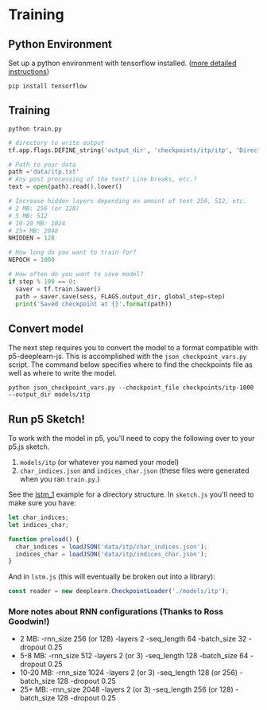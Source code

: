 # Training

## Python Environment

Set up a python environment with tensorflow installed. ([more detailed instructions](https://github.com/shiffman/A2Z-F17/wiki/Python-Environment-for-LSTM-example))

```
pip install tensorflow
```

## Training

```
python train.py
```

```python
# directory to write output
tf.app.flags.DEFINE_string('output_dir', 'checkpoints/itp/itp', 'Directory to write checkpoint.')
```

```python
# Path to your data
path ='data/itp.txt'
# Any post processing of the text? Line breaks, etc.?
text = open(path).read().lower()
```

```python
# Increase hidden layers depending on amount of text 256, 512, etc.
# 2 MB: 256 (or 128)
# 5 MB: 512
# 10-20 MB: 1024
# 25+ MB: 2048
NHIDDEN = 128
```

```python
# How long do you want to train for?
NEPOCH = 1000
```

```python
# How often do you want to save model?
if step % 100 == 0:
  saver = tf.train.Saver()
  path = saver.save(sess, FLAGS.output_dir, global_step=step)
  print('Saved checkpoint at {}'.format(path))
```

## Convert model

The next step requires you to convert the model to a format compatible with p5-deeplearn-js. This is accomplished with the `json_checkpoint_vars.py` script. The command below specifies where to find the checkpoints file as well as where to write the model.

```
python json_checkpoint_vars.py --checkpoint_file checkpoints/itp-1000 --output_dir models/itp
```

## Run p5 Sketch!

To work with the model in p5, you'll need to copy the following over to your p5.js sketch.

1. `models/itp` (or whatever you named your model)
2. `char_indices.json` and `indices_char.json` (these files were generated when you ran `train.py`.)

See the [lstm_1](https://github.com/ITPNYU/p5-deeplearn-js/tree/master/examples/plainjs/lstm_1) example for a directory structure. In `sketch.js` you'll need to make sure you have:

```javascript
let char_indices;
let indices_char;

function preload() {
  char_indices = loadJSON('data/itp/char_indices.json');
  indices_char = loadJSON('data/itp/indices_char.json');
}
```

And in `lstm.js` (this will eventually be broken out into a library):

```javascript
const reader = new deeplearn.CheckpointLoader('./models/itp');
```








### More notes about RNN configurations (Thanks to Ross Goodwin!)
* 2 MB: -rnn_size 256 (or 128) -layers 2 -seq_length 64 -batch_size 32 -dropout 0.25
* 5-8 MB: -rnn_size 512 -layers 2 (or 3) -seq_length 128 -batch_size 64 -dropout 0.25
* 10-20 MB: -rnn_size 1024 -layers 2 (or 3) -seq_length 128 (or 256) -batch_size 128 -dropout 0.25
* 25+ MB: -rnn_size 2048 -layers 2 (or 3) -seq_length 256 (or 128) -batch_size 128 -dropout 0.25
